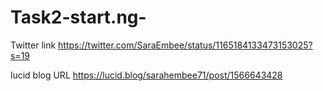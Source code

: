 # Task2-start.ng-
Twitter link 
https://twitter.com/SaraEmbee/status/1165184133473153025?s=19

lucid blog URL 
https://lucid.blog/sarahembee71/post/1566643428
